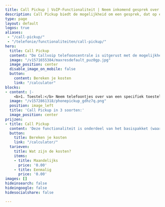 ```yaml
---
title: Call Pickup | VoIP-Functionaliteit | Neem inkomend gesprek over
description: Call Pickup biedt de mogelijkheid om een gesprek, dat op een ander toestel rinkelt, op uw toestel aan te nemen.
type: page
layout: default
logos: true
aliases: 
 - "/call-pickup/"
 - "/telefonie/functionaliteiten/call-pickup/"
hero:
  title: Call Pickup
  content: "De Callvoip telefooncentrale is uitgerust met de mogelijkheid om een gesprek, dat op een ander toestel rinkelt, op uw toestel aan te nemen door een code in te toetsen of deze code onder een sneltoets te programmeren. Deze feature wordt Call Pickup genoemd. Het is mogelijk om de Call Pickup te gebruiken voor één toestel (waarnemen van een collega of manager), een groep van toestellen (bv. overnemen van een gesprek in het salesteam) of voor de hele organisatie."
  image: "/v1571655384/maxresdefault_puz0gp.jpg"
  image_position: center
  disable_image_on_mobile: false
  button:
    content: Bereken je kosten
    link: "/calculator"
blocks:
- content: |-
    <b>1. Toestel:</b> Neem telefoontjes over van een specifiek toestel.<br><b>2. Groep:</b> Neem telefoontjes over van een groep (bv team of afdeling).<br><b>3. Universeel:</b> Neem elk inkomend telefoontje op uw toestel aan.<br><br><a href="https://www.simmpl.nl/downloads/Simmpl_handleiding_CallPickup.pdf" target="_blank" class="button">Hoe werkt het?</a>
  image: "/v1572861318/phonepickup_gdhz7q.png"
  position: image_left
  title: 'Call Pickup in 3 soorten:'
  image_position: center
prijzen:
- title: Call Pickup
  content: 'Deze functionaliteit is onderdeel van het basispakket (waar u €7,50 excl. BTW voor betaalt)'
  button:
    title: Bereken je kosten
    link: "/calculator/"
  tarieven:
    title: Wat zijn de kosten?
    items:
    - title: Maandelijks
      price: '0.00'
    - title: Eenmalig
      price: '0.00'
images: []
hideinsearch: false
hideingoogle: false
hidesocialshare: false

---
```

